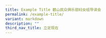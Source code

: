 ```yaml
---
title: Example Title 碧山民众俱乐部妇女组导读会
permalink: /example-title/
variant: markdown
description: ""
third_nav_title: 立足现在
---
```

